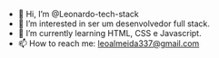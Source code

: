 - 👋 Hi, I’m @Leonardo-tech-stack
- 👀 I’m interested in ser um desenvolvedor full stack.
- 🌱 I’m currently learning  HTML, CSS e Javascript.
- 📫 How to reach me: leoalmeida337@gmail.com

<!---
Leonardo-tech-stack/Leonardo-tech-stack is a ✨ special ✨ repository because its `README.md` (this file) appears on your GitHub profile.
You can click the Preview link to take a look at your changes.
--->
